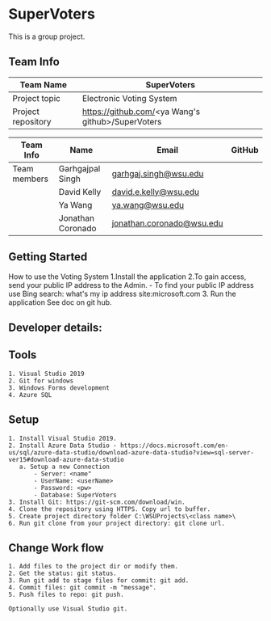 # SuperVoters

This is a group project.

## Team Info

| Team Name          | SuperVoters                                        |
| ------------------ | -------------------------------------------------- |
| Project topic      | Electronic Voting System                           |
| Project repository | https://github.com/<ya Wang's github>/SuperVoters |

| Team Info    | Name              | Email                     |   GitHub       |
| ------------ | ----------------- | ------------------------- |   ------------ |
| Team members | Garhgajpal Singh  | garhgaj.singh@wsu.edu     |         |
|              | David Kelly       | david.e.kelly@wsu.edu     |     |
|              | Ya Wang           | ya.wang@wsu.edu           |      |
|              | Jonathan Coronado | jonathan.coronado@wsu.edu |    |  

## Getting Started

How to use the Voting System
1.Install the application
2.To gain access, send your public IP address to the Admin. 
    - To find your public IP address use Bing search: what's my ip address site:microsoft.com
3.  Run the application
 See doc on git hub.  

## Developer details:

## Tools

    1. Visual Studio 2019
    2. Git for windows
    3. Windows Forms development
    4. Azure SQL

## Setup

    1. Install Visual Studio 2019.
    2. Install Azure Data Studio - https://docs.microsoft.com/en-us/sql/azure-data-studio/download-azure-data-studio?view=sql-server-ver15#download-azure-data-studio
       a. Setup a new Connection
           - Server: <name"
           - UserName: <userName>
           - Password: <pw>
           - Database: SuperVoters
    3. Install Git: https://git-scm.com/download/win.
    4. Clone the repository using HTTPS. Copy url to buffer.
    5. Create project directory folder C:\WSUProjects\<class name>\
    6. Run git clone from your project directory: git clone url.

## Change Work flow

    1. Add files to the project dir or modify them.
    2. Get the status: git status.
    3. Run git add to stage files for commit: git add.
    4. Commit files: git commit -m "message".
    5. Push files to repo: git push.

    Optionally use Visual Studio git.

